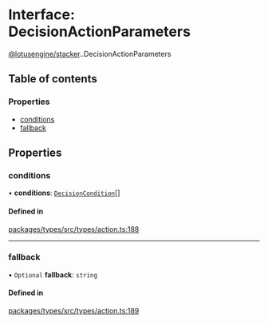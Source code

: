 # Interface: DecisionActionParameters

[@lotusengine/stacker](../wiki/@lotusengine.stacker).[<internal>](../wiki/@lotusengine.stacker.%3Cinternal%3E).DecisionActionParameters

## Table of contents

### Properties

- [conditions](../wiki/@lotusengine.stacker.%3Cinternal%3E.DecisionActionParameters#conditions)
- [fallback](../wiki/@lotusengine.stacker.%3Cinternal%3E.DecisionActionParameters#fallback)

## Properties

### conditions

• **conditions**: [`DecisionCondition`](../wiki/@lotusengine.stacker.%3Cinternal%3E.DecisionCondition)[]

#### Defined in

[packages/types/src/types/action.ts:188](https://github.com/lotusengine/sdk/blob/fdb90a3/packages/types/src/types/action.ts#L188)

___

### fallback

• `Optional` **fallback**: `string`

#### Defined in

[packages/types/src/types/action.ts:189](https://github.com/lotusengine/sdk/blob/fdb90a3/packages/types/src/types/action.ts#L189)
